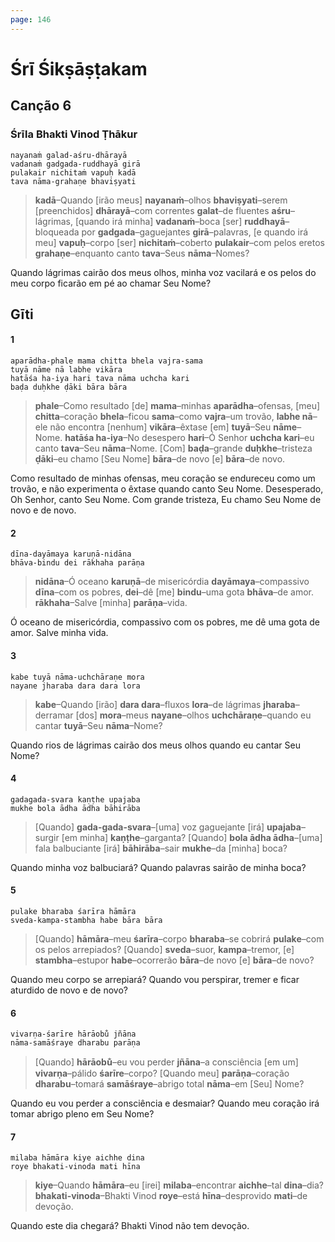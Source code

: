 ```yaml
---
page: 146
---
```


# Śrī Śikṣāṣṭakam

## Canção 6

### Śrīla Bhakti Vinod Ṭhākur

    nayanaṁ galad-aśru-dhārayā
    vadanaṁ gadgada-ruddhayā girā
    pulakair nichitaṁ vapuḥ kadā
    tava nāma-grahaṇe bhaviṣyati

> **kadā**–Quando [irão meus] **nayanaṁ**–olhos **bhaviṣyati**–serem [preenchidos] **dhārayā**–com correntes **galat**–de fluentes **aśru**–lágrimas, [quando irá minha] **vadanaṁ**–boca [ser] **ruddhayā**–bloqueada por **gadgada**–gaguejantes **girā**–palavras, [e quando irá meu] **vapuḥ**–corpo [ser] **nichitaṁ**–coberto **pulakair**–com pelos eretos **grahaṇe**–enquanto canto **tava**–Seus **nāma**–Nomes?

Quando lágrimas cairão dos meus olhos, minha voz vacilará e os pelos do meu corpo ficarão em pé ao chamar Seu Nome?

## Gīti

#### 1

    aparādha-phale mama chitta bhela vajra-sama
    tuyā nāme nā labhe vikāra
    hatāśa ha-iya hari tava nāma uchcha kari
    baḍa duḥkhe ḍāki bāra bāra

> **phale**–Como resultado [de] **mama**–minhas **aparādha**–ofensas, [meu] **chitta**–coração **bhela**–ficou **sama**–como **vajra**–um trovão, **labhe nā**–ele não encontra [nenhum] **vikāra**–êxtase [em] **tuyā**–Seu **nāme**–Nome. **hatāśa ha-iya**–No desespero **hari**–Ó Senhor **uchcha kari**–eu canto **tava**–Seu **nāma**–Nome. [Com] **baḍa**–grande **duḥkhe**–tristeza **ḍāki**–eu chamo [Seu Nome] **bāra**–de novo [e] **bāra**–de novo.

Como resultado de minhas ofensas, meu coração se endureceu como um trovão, e não experimenta o êxtase quando canto Seu Nome. Desesperado, Oh Senhor, canto Seu Nome. Com grande tristeza, Eu chamo Seu Nome de novo e de novo.

#### 2

    dīna-dayāmaya karuṇā-nidāna
    bhāva-bindu dei rākhaha parāṇa

> **nidāna**–Ó oceano **karuṇā**–de misericórdia **dayāmaya**–compassivo **dīna**–com os pobres, **dei**–dê [me] **bindu**–uma gota **bhāva**–de amor. **rākhaha**–Salve [minha] **parāṇa**–vida.

Ó oceano de misericórdia, compassivo com os pobres, me dê uma gota de amor. Salve minha vida.

#### 3

    kabe tuyā nāma-uchchāraṇe mora
    nayane jharaba dara dara lora

> **kabe**–Quando [irão] **dara dara**–fluxos **lora**–de lágrimas **jharaba**–derramar [dos] **mora**–meus **nayane**–olhos **uchchāraṇe**–quando eu cantar **tuyā**–Seu **nāma**–Nome?

Quando rios de lágrimas cairão dos meus olhos quando eu cantar Seu Nome?

#### 4

    gadagada-svara kaṇṭhe upajaba
    mukhe bola ādha ādha bāhirāba

> [Quando] **gada-gada-svara**–[uma] voz gaguejante [irá] **upajaba**–surgir [em minha] **kaṇṭhe**–garganta? [Quando] **bola ādha ādha**–[uma] fala balbuciante [irá] **bāhirāba**–sair **mukhe**–da [minha] boca?

Quando minha voz balbuciará? Quando palavras sairão de minha boca?

#### 5

    pulake bharaba śarīra hāmāra
    sveda-kampa-stambha habe bāra bāra

> [Quando] **hāmāra**–meu **śarīra**–corpo **bharaba**–se cobrirá **pulake**–com os pelos arrepiados? [Quando] **sveda**–suor, **kampa**–tremor, [e] **stambha**–estupor **habe**–ocorrerão **bāra**–de novo [e] **bāra**–de novo?

Quando meu corpo se arrepiará? Quando vou perspirar, tremer e ficar aturdido de novo e de novo?

#### 6

    vivarṇa-śarīre hārāobu̐ jñāna
    nāma-samāśraye dharabu parāṇa

> [Quando] **hārāobu̐**–eu vou perder **jñāna**–a consciência [em um] **vivarṇa**–pálido **śarīre**–corpo? [Quando meu] **parāṇa**–coração **dharabu**–tomará **samāśraye**–abrigo total **nāma**–em [Seu] Nome?

Quando eu vou perder a consciência e desmaiar? Quando meu coração irá tomar abrigo pleno em Seu Nome?

#### 7

    milaba hāmāra kiye aichhe dina
    roye bhakati-vinoda mati hīna

> **kiye**–Quando **hāmāra**–eu [irei] **milaba**–encontrar **aichhe**–tal **dina**–dia? **bhakati-vinoda**–Bhakti Vinod **roye**–está **hīna**–desprovido **mati**–de devoção.

Quando este dia chegará? Bhakti Vinod não tem devoção.

